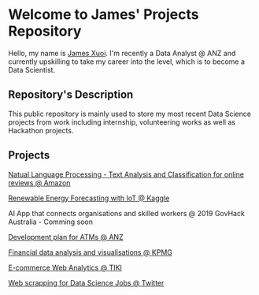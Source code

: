 # Welcome to James' Projects Repository
Hello, my name is [James Xuoi](https://www.linkedin.com/in/james-xuoi/). I'm recently a Data Analyst @ ANZ and currently upskilling to take my career into the level, which is to become a Data Scientist.

## Repository's Description
This public repository is mainly used to store my most recent Data Science projects from work including internship, volunteering works as well as Hackathon projects.


## Projects
[Natual Language Processing - Text Analysis and Classification for online reviews @ Amazon](https://github.com/jamesxuoi/projects/tree/master/projects/Amazon%20Online%20Reviews%20Analysis%20and%20Classification)

[Renewable Energy Forecasting with IoT  @ Kaggle](https://github.com/jamesxuoi/projects/tree/master/projects/Kaggle/Renewable%20Energy%20Forecasting%20w%20IoT)

AI App that connects organisations and skilled workers @ 2019 GovHack Australia - Comming soon

[Development plan for ATMs @ ANZ](https://github.com/jamesxuoi/projects/tree/master/projects/ANZ%20development%20plan%20for%20ATMs)

[Financial data analysis and visualisations @ KPMG](https://github.com/jamesxuoi/projects/tree/master/projects/KPMG)

[E-commerce Web Analytics @ TIKI](https://github.com/jamesxuoi/projects/tree/master/projects/TIKI)

[Web scrapping for Data Science Jobs @ Twitter](https://github.com/jamesxuoi/projects/tree/master/projects/Institute%20of%20Data/Twitter%20Web%20Scapping)

